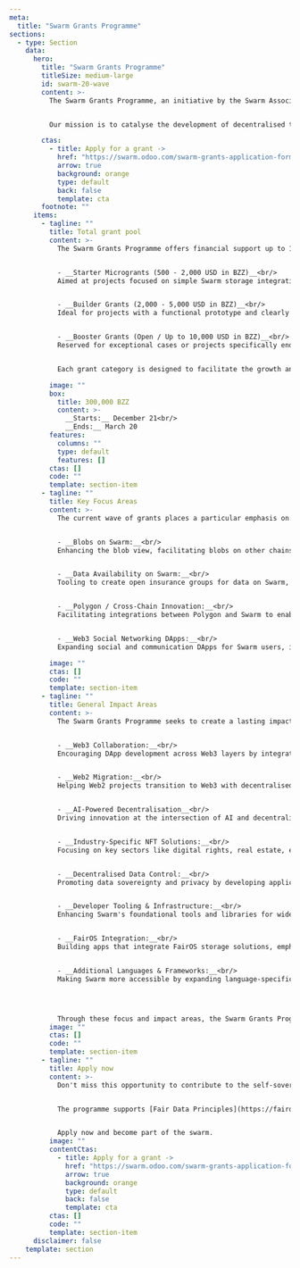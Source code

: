 ```yaml
---
meta:
  title: "Swarm Grants Programme"
sections:
  - type: Section
    data:
      hero:
        title: "Swarm Grants Programme"
        titleSize: medium-large
        id: swarm-20-wave
        content: >-
          The Swarm Grants Programme, an initiative by the Swarm Association, stands at the forefront of technological evolution, committed to narrowing the gap between Web3 ecosystems and the traditional Web2 space. By empowering a diverse array of talents including developers, researchers, artists, and community activists, we aim to unlock a new realm of digital innovation and collaboration.


          Our mission is to catalyse the development of decentralised technologies that promote digital freedom, aiming for a future where the internet is more inclusive and accessible to all.

        ctas:
          - title: Apply for a grant ->
            href: "https://swarm.odoo.com/swarm-grants-application-form"
            arrow: true
            background: orange
            type: default
            back: false
            template: cta
        footnote: ""
      items:
        - tagline: ""
          title: Total grant pool
          content: >-
            The Swarm Grants Programme offers financial support up to 10,000 DAI in BZZ, with the grants divided into three distinct categories, each tailored to support projects at various stages of development and complexity.


            - __Starter Microgrants (500 - 2,000 USD in BZZ)__<br/>
            Aimed at projects focused on simple Swarm storage integrations or proof-of-concept (PoC) developments, with no prior grants received.


            - __Builder Grants (2,000 - 5,000 USD in BZZ)__<br/>
            Ideal for projects with a functional prototype and clearly defined future development steps.


            - __Booster Grants (Open / Up to 10,000 USD in BZZ)__<br/>
            Reserved for exceptional cases or projects specifically endorsed by the Swarm Association, demonstrating significant potential to advance the Swarm ecosystem.


            Each grant category is designed to facilitate the growth and progress of projects at different maturity levels, from initial ideation to full-scale development, fostering innovation and excellence within the Swarm community.

          image: ""
          box:
            title: 300,000 BZZ
            content: >-
              __Starts:__ December 21<br/>
              __Ends:__ March 20 
          features:
            columns: ""
            type: default
            features: []
          ctas: []
          code: ""
          template: section-item
        - tagline: ""
          title: Key Focus Areas
          content: >-
            The current wave of grants places a particular emphasis on:


            - __Blobs on Swarm:__<br/>
            Enhancing the blob view, facilitating blobs on other chains, adding blob viewers to the Swarm Desktop App, and enabling search functionality over blobs.


            - __Data Availability on Swarm:__<br/>
            Tooling to create open insurance groups for data on Swarm, offering real-time fee comparisons for data availability solutions, and selection tools for upload and data availability solutions for sequencers and developers, ensuring secure and insured off-chain data storage.


            - __Polygon / Cross-Chain Innovation:__<br/>
            Facilitating integrations between Polygon and Swarm to enable scalable, interoperable DApp solutions.


            - __Web3 Social Networking DApps:__<br/>
            Expanding social and communication DApps for Swarm users, including features like the Swarm mailbox, real-time messaging, and a dedicated social media space. We place a strong emphasis on supporting private identities, ensuring encryption, and providing modularity. This approach allows us to integrate high-quality DApps as both Desktop App plugins and Fairdrive components.

          image: ""
          ctas: []
          code: ""
          template: section-item
        - tagline: ""
          title: General Impact Areas
          content: >-
            The Swarm Grants Programme seeks to create a lasting impact in several key areas: 


            - __Web3 Collaboration:__<br/>
            Encouraging DApp development across Web3 layers by integrating Swarm with other decentralised technologies.


            - __Web2 Migration:__<br/>
            Helping Web2 projects transition to Web3 with decentralised storage and enhanced data control on the Swarm network. 


            - __AI-Powered Decentralisation__<br/>
            Driving innovation at the intersection of AI and decentralised storage, developing DApps that leverage Swarm for AI-driven functionalities.


            - __Industry-Specific NFT Solutions:__<br/>
            Focusing on key sectors like digital rights, real estate, etc. Leverage the power of the Swarm Network to redefine the digital landscape.


            - __Decentralised Data Control:__<br/>
            Promoting data sovereignty and privacy by developing applications for decentralised storage, giving users greater control over their data.


            - __Developer Tooling & Infrastructure:__<br/>
            Enhancing Swarm's foundational tools and libraries for wider adoption of decentralised storage solutions.


            - __FairOS Integration:__<br/>
            Building apps that integrate FairOS storage solutions, emphasising fairness and decentralisation.


            - __Additional Languages & Frameworks:__<br/>
            Making Swarm more accessible by expanding language-specific implementations of tools and libraries, welcoming new developers to the ecosystem.




            Through these focus and impact areas, the Swarm Grants Programme aims to catalyse significant advancements in the decentralised web, fostering innovation, collaboration, and a more equitable digital future.
          image: ""
          ctas: []
          code: ""
          template: section-item
        - tagline: ""
          title: Apply now
          content: >-
            Don't miss this opportunity to contribute to the self-sovereign society we're collectively building. Join our community on the path towards a decentralised future, and let's shape the future of the internet together! 


            The programme supports [Fair Data Principles](https://fairdatasociety.org/) of interoperability, self-sovereignty, and privacy.


            Apply now and become part of the swarm.
          image: ""
          contentCtas:
            - title: Apply for a grant ->
              href: "https://swarm.odoo.com/swarm-grants-application-form"
              arrow: true
              background: orange
              type: default
              back: false
              template: cta
          ctas: []
          code: ""
          template: section-item
      disclaimer: false
    template: section
---
```

